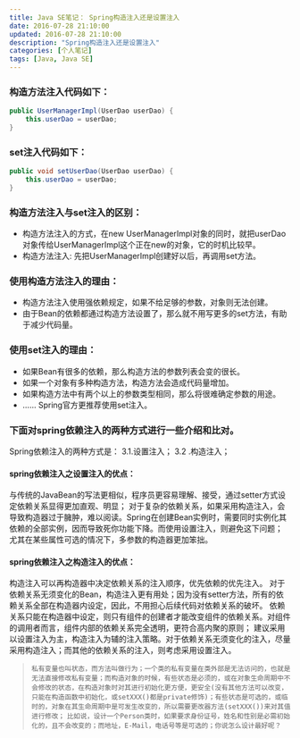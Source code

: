 ```yaml
---
title: Java SE笔记： Spring构造注入还是设置注入
date: 2016-07-28 21:10:00
updated: 2016-07-28 21:10:00
description: "Spring构造注入还是设置注入"
categories: [个人笔记]
tags: [Java, Java SE]
---
```


### 构造方法注入代码如下：
```java
public UserManagerImpl(UserDao userDao) {
    this.userDao = userDao;
}
```
 
### set注入代码如下：
```java
public void setUserDao(UserDao userDao) {
    this.userDao = userDao;
}
```
 
### 构造方法注入与set注入的区别：
- 构造方法注入的方式，在new UserManagerImpl对象的同时，就把userDao对象传给UserManagerImpl这个正在new的对象，它的时机比较早。
- 构造方法注入: 先把UserManagerImpl创建好以后，再调用set方法。
 
### 使用构造方法注入的理由：
- 构造方法注入使用强依赖规定，如果不给足够的参数，对象则无法创建。
- 由于Bean的依赖都通过构造方法设置了，那么就不用写更多的set方法，有助于减少代码量。
### 使用set注入的理由：
- 如果Bean有很多的依赖，那么构造方法的参数列表会变的很长。
- 如果一个对象有多种构造方法，构造方法会造成代码量增加。
- 如果构造方法中有两个以上的参数类型相同，那么将很难确定参数的用途。
- ……
Spring官方更推荐使用set注入。
 
### 下面对spring依赖注入的两种方式进行一些介绍和比对。
Spring依赖注入的两种方式是：
     3.1.设置注入；
     3.2 .构造注入；
#### spring依赖注入之设置注入的优点：
与传统的JavaBean的写法更相似，程序员更容易理解、接受，通过setter方式设定依赖关系显得更加直观、明显；
对于复杂的依赖关系，如果采用构造注入，会导致构造器过于臃肿，难以阅读。Spring在创建Bean实例时，需要同时实例化其依赖的全部实例，因而导致死你功能下降。而使用设置注入，则避免这下问题；
尤其在某些属性可选的情况下，多参数的构造器更加笨拙。
#### spring依赖注入之构造注入的优点：
构造注入可以再构造器中决定依赖关系的注入顺序，优先依赖的优先注入。
对于依赖关系无须变化的Bean，构造注入更有用处；因为没有setter方法，所有的依赖关系全部在构造器内设定，因此，不用担心后续代码对依赖关系的破坏。
依赖关系只能在构造器中设定，则只有组件的创建者才能改变组件的依赖关系。对组件的调用者而言，组件内部的依赖关系完全透明，更符合高内聚的原则；
建议采用以设置注入为主，构造注入为辅的注入策略。对于依赖关系无须变化的注入，尽量采用构造注入；而其他的依赖关系的注入，则考虑采用设置注入。

> `私有变量也叫状态，而方法叫做行为；一个类的私有变量在类外部是无法访问的，也就是无法直接修改私有变量；而构造对象的时候，有些状态是必须的，或在对象生命周期中不会修改的状态，在构造对象时对其进行初始化更方便，更安全(没有其他方法可以改变，只能在构造函数中初始化，或setXXX()都是private修饰)；有些状态是可选的，或临时的，对象在其生命周期中是可发生改变的，所以需要更改器方法(setXXX())来对其值进行修改；`
> `比如说，设计一个Person类时，如果要求身份证号，姓名和性别是必需初始化的，且不会改变的；而地址，E-Mail，电话号等是可选的；你说怎么设计最好呢？`